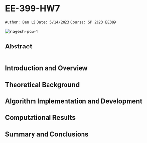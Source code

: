 # EE-399-HW7
``Author: Ben Li``
``Date: 5/14/2023``
``Course: SP 2023 EE399``

![nagesh-pca-1](https://cdn.analyticsvidhya.com/wp-content/uploads/2020/02/Comp-1.gif)

## Abstract
```python

```
## Introduction and Overview

## Theoretical Background

## Algorithm Implementation and Development 

## Computational Results

## Summary and Conclusions
